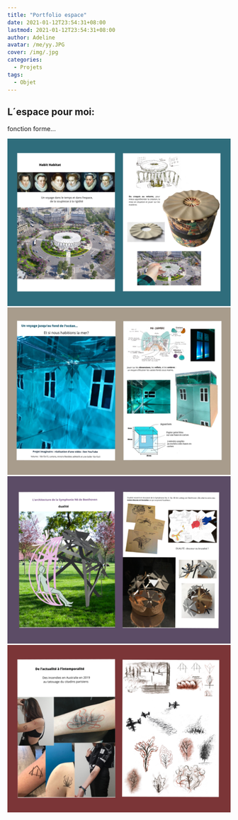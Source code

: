```yaml
---
title: "Portfolio espace"
date: 2021-01-12T23:54:31+08:00
lastmod: 2021-01-12T23:54:31+08:00
author: Adeline
avatar: /me/yy.JPG
cover: /img/.jpg
categories:
  - Projets
tags:
  - Objet
---
```



<!--more-->

## L´espace pour moi: 

fonction forme...


![Super image](/img/collerette_portfolio.JPG)
![Super image](/img/ocean_portfolio.JPG)
![Super image](/img/musique_portfolio.JPG)
![Super image](/img/tatouage_portfolio.JPG)
